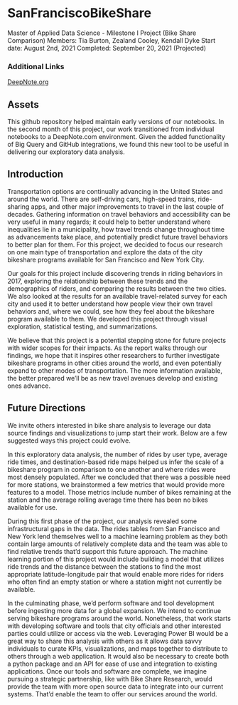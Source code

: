 # SanFranciscoBikeShare
Master of Applied Data Science - Milestone I Project (Bike Share Comparison)
Members: Tia Burton, Zealand Cooley, Kendall Dyke
Start date: August 2nd, 2021
Completed: September 20, 2021 (Projected)

### Additional Links
[DeepNote.org](https://deepnote.com/project/Sprint-1-SIADS-591-592-nur8H1J-Rx2AfQsbDIHpwg/%2FBikeShareNotebook.ipynb)

## Assets
This github repository helped maintain early versions of our notebooks. In the second month of this project, our work transitioned from individual notebooks to a DeepNote.com environment. Given the added functionality of Big Query and GitHub integrations, we found this new tool to be useful in delivering our exploratory data analysis.

## Introduction
Transportation options are continually advancing in the United States and around the world. There are self-driving cars, high-speed trains, ride-sharing apps, and other major improvements to travel in the last couple of decades. Gathering information on travel behaviors and accessibility can be very useful in many regards; it could help to better understand where inequalities lie in a municipality, how travel trends change throughout time as advancements take place, and potentially predict future travel behaviors to better plan for them. For this project, we decided to focus our research on one main type of transportation and explore the data of the city bikeshare programs available for San Francisco and New York City. 

Our goals for this project include discovering trends in riding behaviors in 2017, exploring the relationship between these trends and the demographics of riders, and comparing the results between the two cities. We also looked at the results for an available travel-related survey for each city and used it to better understand how people view their own travel behaviors and, where we could, see how they feel about the bikeshare program available to them. We developed this project through visual exploration, statistical testing, and summarizations.

We believe that this project is a potential stepping stone for future projects with wider scopes for their impacts. As the report walks through our findings, we hope that it inspires other researchers to further investigate bikeshare programs in other cities around the world, and even potentially expand to other modes of transportation. The more information available, the better prepared we’ll be as new travel avenues develop and existing ones advance.

## Future Directions
We invite others interested in bike share analysis to leverage our data source findings and visualizations to jump start their work. Below are a few suggested ways this project could evolve.

In this exploratory data analysis, the number of rides by user type, average ride times, and destination-based ride maps helped us infer the scale of a bikeshare program in comparison to one another and where rides were most densely populated. After we concluded that there was a possible need for more stations, we brainstormed a few metrics that would provide more features to a model. Those metrics include number of bikes remaining at the station and the average rolling average time there has been no bikes available for use.

During this first phase of the project, our analysis revealed some infrastructural gaps in the data. The rides tables from San Francisco and New York lend themselves well to a machine learning problem as they both contain large amounts of relatively complete data and the team was able to find relative trends that’d support this future approach. The machine learning portion of this project would include building a model that utilizes ride trends and the distance between the stations to find the most appropriate latitude-longitude pair that would enable more rides for riders who often find an empty station or where a station might not currently be available.

In the culminating phase, we’d perform software and tool development before ingesting more data for a global expansion. We intend to continue serving bikeshare programs around the world. Nonetheless, that work starts with developing software and tools that city officials and other interested parties could utilize or access via the web. Leveraging Power BI would be a great way to share this analysis with others as it allows data savvy individuals to curate KPIs, visualizations, and maps together to distribute to others through a web application. It would also be necessary to create both a python package and an API for ease of use and integration to existing applications. Once our tools and software are complete, we imagine pursuing a strategic partnership, like with Bike Share Research, would provide the team with more open source data to integrate into our current systems. That’d enable the team to offer our services around the world.

